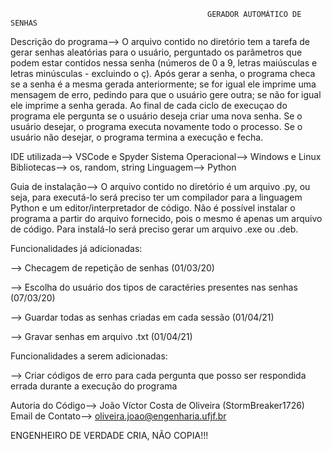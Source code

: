 
                                                GERADOR AUTOMÁTICO DE SENHAS
Descrição do programa--> O arquivo contido no diretório tem a tarefa de gerar senhas aleatórias para o usuário, perguntado os parâmetros
que podem estar contidos nessa senha (números de 0 a 9, letras maiúsculas e letras minúsculas - excluindo o ç). Após gerar a senha, o
programa checa se a senha é a mesma gerada anteriormente; se for igual ele imprime uma mensagem de erro, pedindo para que o usuário gere
outra; se não for igual ele imprime a senha gerada. Ao final de cada ciclo de execuçao do programa ele pergunta se o usuário deseja criar
uma nova senha. Se o usuário desejar, o programa executa novamente todo o processo. Se o usuário não desejar, o programa termina a execução
e fecha.

IDE utilizada--> VSCode e Spyder
Sistema Operacional--> Windows e Linux
Bibliotecas--> os, random, string
Linguagem--> Python

Guia de instalação--> O arquivo contido no diretório é um arquivo .py, ou seja, para executá-lo será preciso ter um compilador para a
linguagem Python e um editor/interpretador de código. Não é possível instalar o programa a partir do arquivo fornecido, pois o mesmo é
apenas um arquivo de código. Para instalá-lo será preciso gerar um arquivo .exe ou .deb.

Funcionalidades já adicionadas:

--> Checagem de repetição de senhas (01/03/20)

--> Escolha do usuário dos tipos de caractéries presentes nas senhas (07/03/20)

--> Guardar todas as senhas criadas em cada sessão (01/04/21)

--> Gravar senhas em arquivo .txt (01/04/21)

Funcionalidades a serem adicionadas:

--> Criar códigos de erro para cada pergunta que posso ser respondida errada durante a execução do programa

Autoria do Código--> João Víctor Costa de Oliveira (StormBreaker1726)
Email de Contato--> oliveira.joao@engenharia.ufjf.br

ENGENHEIRO DE VERDADE CRIA, NÃO COPIA!!!
